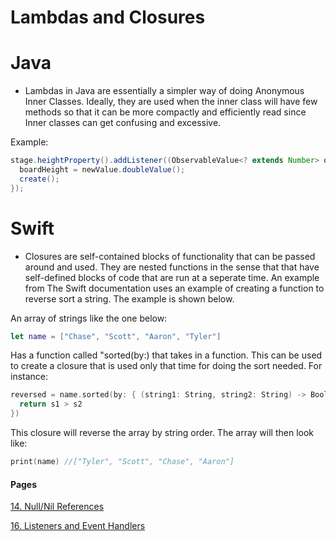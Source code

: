 # Lambdas and Closures

# Java
- Lambdas in Java are essentially a simpler way of doing Anonymous Inner Classes. Ideally, they are used when the inner class will have few methods so that it can be more compactly and efficiently read since Inner classes can get confusing and excessive.

Example:

```java
stage.heightProperty().addListener((ObservableValue<? extends Number> observable, Number oldValue, Number newValue) -> {
  boardHeight = newValue.doubleValue();
  create();
});
```

# Swift
- Closures are self-contained blocks of functionality that can be passed around and used. They are nested functions in the sense that that have self-defined blocks of code that are run at a seperate time. An example from The Swift documentation uses an example of creating a function to reverse sort a string. The example is shown below.

An array of strings like the one below:
```swift
let name = ["Chase", "Scott", "Aaron", "Tyler"]
```

Has a function called "sorted(by:) that takes in a function. This can be used to create a closure that is used only that time for doing the sort needed. For instance:

```swift
reversed = name.sorted(by: { (string1: String, string2: String) -> Bool in 
  return s1 > s2
})
```

This closure will reverse the array by string order. The array will then look like:

```swift
print(name) //["Tyler", "Scott", "Chase", "Aaron"]
```

#### Pages

[14. Null/Nil References](NullReferences.md)

[16. Listeners and Event Handlers](ListenersAndEventHandlers.md)
